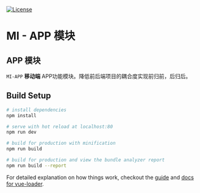 [![License](https://img.shields.io/badge/license-MIT-blue.svg)](http://blog.csdn.net/fjnpysh)

# MI - APP 模块  

## APP 模块

  `MI-APP` **移动端** APP功能模块。降低前后端项目的耦合度实现前归前，后归后。

## Build Setup

``` bash
# install dependencies
npm install

# serve with hot reload at localhost:80
npm run dev

# build for production with minification
npm run build

# build for production and view the bundle analyzer report
npm run build --report
```
For detailed explanation on how things work, checkout the [guide](http://vuejs-templates.github.io/webpack/) and [docs for vue-loader](http://vuejs.github.io/vue-loader).

